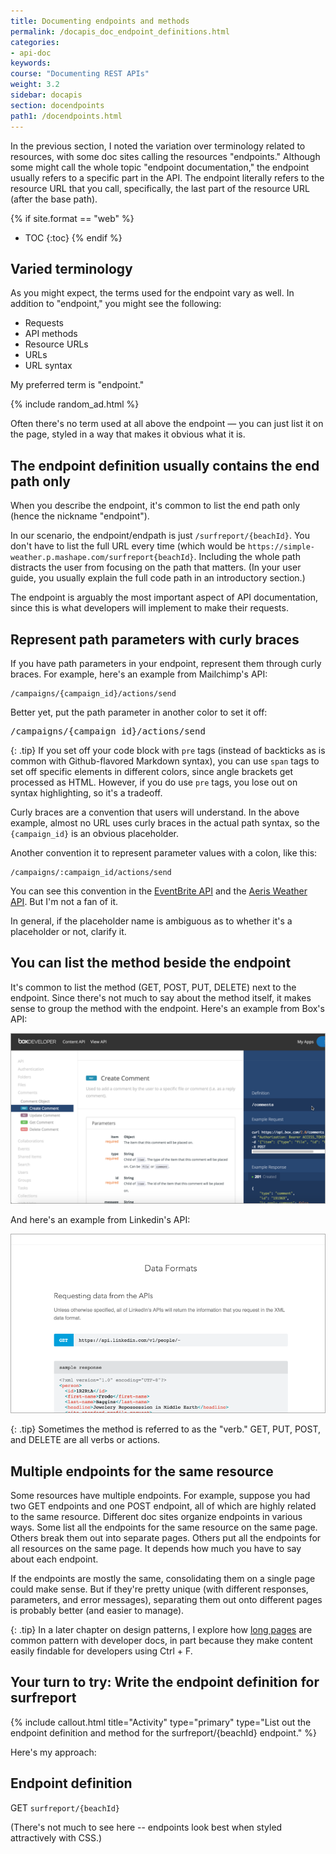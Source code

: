 ```yaml
---
title: Documenting endpoints and methods
permalink: /docapis_doc_endpoint_definitions.html
categories:
- api-doc
keywords:
course: "Documenting REST APIs"
weight: 3.2
sidebar: docapis
section: docendpoints
path1: /docendpoints.html
---
```


In the previous section, I noted the variation over terminology related to resources, with some doc sites calling the resources "endpoints." Although some might call the whole topic "endpoint documentation," the endpoint usually refers to a specific part in the API. The endpoint literally refers to the resource URL that you call, specifically, the last part of the resource URL (after the base path).

{% if site.format == "web" %}
* TOC
{:toc}
{% endif %}

## Varied terminology

As you might expect, the terms used for the endpoint vary as well. In addition to "endpoint," you might see the following:

* Requests
* API methods
* Resource URLs
* URLs
* URL syntax

My preferred term is "endpoint."

{% include random_ad.html %}

Often there's no term used at all above the endpoint &mdash; you can just list it on the page, styled in a way that makes it obvious what it is.

## The endpoint definition usually contains the end path only

When you describe the endpoint, it's common to list the end path only (hence the nickname "endpoint").

In our scenario, the endpoint/endpath is just `/surfreport/{beachId}`. You don't have to list the full URL every time (which would be `https://simple-weather.p.mashape.com/surfreport{beachId}`. Including the whole path distracts the user from focusing on the path that matters. (In your user guide, you usually explain the full code path in an introductory section.)

The endpoint is arguably the most important aspect of API documentation, since this is what developers will implement to make their requests.

## Represent path parameters with curly braces

If you have path parameters in your endpoint, represent them through curly braces. For example, here's an example from Mailchimp's API:

```
/campaigns/{campaign_id}/actions/send
```

Better yet, put the path parameter in another color to set it off:

<pre>
/campaigns/<span class="parameter">{campaign_id}</span>/actions/send
</pre>

{: .tip}
If you set off your code block with `pre` tags (instead of backticks as is common with Github-flavored Markdown syntax), you can use `span` tags to set off specific elements in different colors, since angle brackets get processed as HTML. However, if you do use `pre` tags, you lose out on syntax highlighting, so it's a tradeoff.

Curly braces are a convention that users will understand. In the above example, almost no URL uses curly braces in the actual path syntax, so the `{campaign_id}` is an obvious placeholder.

Another convention it to represent parameter values with a colon, like this:

```
/campaigns/:campaign_id/actions/send
```

You can see this convention in the [EventBrite API](https://www.eventbrite.com/developer/v3/) and the [Aeris Weather API](http://www.aerisweather.com/support/docs/api/). But I'm not a fan of it.

In general, if the placeholder name is ambiguous as to whether it's a placeholder or not, clarify it.

## You can list the method beside the endpoint

It's common to list the method (GET, POST, PUT, DELETE) next to the endpoint. Since there's not much to say about the method itself, it makes sense to group the method with the endpoint. Here's an example from Box's API:

<a href="https://developer.box.com/reference/#add-a-comment-to-an-item"><img src="images/methodwithendpoint.png" alt="Box API" /></a>

And here's an example from Linkedin's API:

<a class="noCrossRef" href="https://developer.linkedin.com/docs/rest-api"><img src="images/linkedinexample.png" alt="Linkedin Example" /></a>

{: .tip}
Sometimes the method is referred to as the "verb." GET, PUT, POST, and DELETE are all verbs or actions.

## Multiple endpoints for the same resource

Some resources have multiple endpoints. For example, suppose you had two GET endpoints and one POST endpoint, all of which are highly related to the same resource. Different doc sites organize endpoints in various ways. Some list all the endpoints for the same resource on the same page. Others break them out into separate pages. Others put all the endpoints for all resources on the same page. It depends how much you have to say about each endpoint.

If the endpoints are mostly the same, consolidating them on a single page could make sense. But if they're pretty unique (with different responses, parameters, and error messages), separating them out onto different pages is probably better (and easier to manage).

{: .tip}
In a later chapter on design patterns, I explore how [long pages](pubapis_longish_pages.html) are common pattern with developer docs, in part because they make content easily findable for developers using Ctrl + F.

## Your turn to try: Write the endpoint definition for surfreport

{% include callout.html title="Activity" type="primary" type="List out the endpoint definition and method for the surfreport/{beachId} endpoint." %}

Here's my approach:

<div class="docSample">

<h2>Endpoint definition</h2>

<span class="label label-default">GET</span> <code>surfreport/{beachId}</code>
</div>

(There's not much to see here -- endpoints look best when styled attractively with CSS.)
